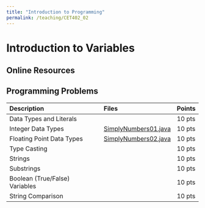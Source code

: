 ```yaml
---
title: "Introduction to Programming"
permalink: /teaching/CET402_02
---
```


# Introduction to Variables

## Online Resources

## Programming Problems

| Description                                                            |Files                                                       | Points |
| :----------------------                                                | :-----                                                     | :----  |
| Data Types and Literals                                                |                                                            | 10 pts |
| Integer Data Types                                                     | [SimplyNumbers01.java](/files/CET402/SimplyNumbers01.java) | 10 pts |
| Floating Point Data Types                                              | [SimplyNumbers02.java](/files/CET402/SimplyNumbers02.java) | 10 pts |
| Type Casting															 |															  | 10 pts |
| Strings                                                                |                                                            | 10 pts |
| Substrings															 |                                                            | 10 pts |
| Boolean (True/False) Variables										 |															  | 10 pts |
| String Comparison														 |															  | 10 pts |
